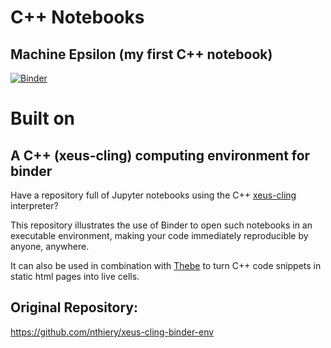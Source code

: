 # C++ Notebooks

## Machine Epsilon (my first C++ notebook)
[![Binder](https://mybinder.org/badge.svg)](https://mybinder.org/v2/gh/nikolai3d/xeus-cling-binder-env/master?filepath=cpp%2Fmachine_epsilon.ipynb)

# Built on 
## A C++ (xeus-cling) computing environment for binder

Have a repository full of Jupyter notebooks using the C++ 
[xeus-cling](https://github.com/QuantStack/xeus-cling) interpreter?

This repository illustrates the use of Binder to open such notebooks
in an executable environment, making your code immediately reproducible by anyone, anywhere. 

It can also be used in combination with [Thebe](https://github.com/minrk/thebelab)
to turn C++ code snippets in static html pages into live cells.

## Original Repository: 
https://github.com/nthiery/xeus-cling-binder-env 
